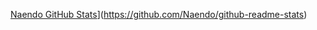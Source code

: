 [Naendo GitHub Stats](https://github-readme-stats.vercel.app/api?username=Naendo)](https://github.com/Naendo/github-readme-stats)
